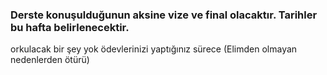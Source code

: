 ### Derste konuşulduğunun aksine vize ve final olacaktır. Tarihler bu hafta belirlenecektir. 
orkulacak bir şey yok ödevlerinizi yaptığınız sürece (Elimden olmayan nedenlerden ötürü)
